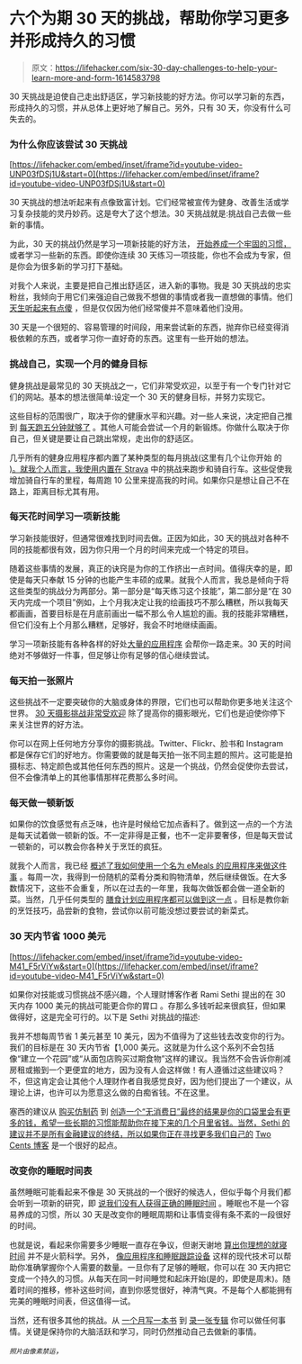 # 六个为期 30 天的挑战，帮助你学习更多并形成持久的习惯

> 原文：<https://lifehacker.com/six-30-day-challenges-to-help-your-learn-more-and-form-1614583798>

30 天挑战是迫使自己走出舒适区，学习新技能的好方法。你可以学习新的东西，形成持久的习惯，并从总体上更好地了解自己。另外，只有 30 天，你没有什么可失去的。



### 为什么你应该尝试 30 天挑战

 [https://lifehacker.com/embed/inset/iframe?id=youtube-video-UNP03fDSj1U&start=0](https://lifehacker.com/embed/inset/iframe?id=youtube-video-UNP03fDSj1U&start=0) 

30 天挑战的想法听起来有点像致富计划。它们经常被宣传为健身、改善生活或学习复杂技能的灵丹妙药。这是夸大了这个想法。30 天挑战就是:挑战自己去做一些新的事情。

为此，30 天的挑战仍然是学习一项新技能的好方法， [开始养成一个牢固的习惯，](http://lifehacker.com/why-habits-arent-always-formed-in-21-days-5926583) 或者学习一些新的东西。即使你连续 30 天练习一项技能，你也不会成为专家，但是你会为很多新的学习打下基础。

对我个人来说，主要是把自己推出舒适区，进入新的事物。我是 30 天挑战的忠实粉丝，我倾向于用它们来强迫自己做我不想做的事情或者我一直想做的事情。他们 [天生听起来有点傻](http://fourhourworkweek.com/2014/07/30/nobnom-no-booze-no-masturbating/) ，但是仅仅因为他们经常傻并不意味着他们没用。

30 天是一个很短的、容易管理的时间段，用来尝试新的东西，抛弃你已经变得消极依赖的东西，或者学习你一直好奇的东西。这里有一些开始的想法。

### 挑战自己，实现一个月的健身目标

健身挑战是最常见的 30 天挑战之一，它们非常受欢迎，以至于有一个专门针对它们的网站。基本的想法很简单:设定一个 30 天的健身目标，并努力实现它。

这些目标的范围很广，取决于你的健康水平和兴趣。对一些人来说，决定把自己推到 [每天跑五分钟就够了](http://lifehacker.com/running-just-5-minutes-a-day-might-add-years-to-your-li-1614031713) 。其他人可能会尝试一个月的新锻炼。你做什么取决于你自己，但关键是要让自己跳出常规，走出你的舒适区。

几乎所有的健身应用程序都内置了某种类型的每月挑战(这里有几个让你开始 的 [)。就我个人而言，我使用内置在 Strava](https://lifehacker.com/the-best-fitness-tracking-apps-for-every-type-of-exerci-1482693352) 中的挑战来跑步和骑自行车。这些促使我增加骑自行车的里程，每周跑 10 公里来提高我的时间。如果你只是想让自己不在路上，距离目标尤其有用。

### 每天花时间学习一项新技能

学习新技能很好，但通常很难找到时间去做。正因为如此，30 天的挑战对各种不同的技能都很有效，因为你只用一个月的时间来完成一个特定的项目。

随着这些事情的发展，真正的诀窍是为你的工作挤出一点时间。值得庆幸的是，即使是每天只奉献 15 分钟的也能产生丰硕的成果。就我个人而言，我总是倾向于将这些类型的挑战分为两部分。第一部分是“每天练习这个技能”，第二部分是“在 30 天内完成一个项目”例如，上个月我决定让我的绘画技巧不那么糟糕，所以我每天都画画，首要目标是在月底前画出一幅不那么令人尴尬的画。我的技能非常糟糕，但它们没有上个月那么糟糕，足够好，我会不时地继续画画。

学习一项新技能有各种各样的好处[大量的应用程序](http://lifehacker.com/100-motivates-you-to-learn-a-new-skill-in-100-days-1469708276) 会帮你一路走来。30 天的时间绝对不够做好一件事，但足够让你有足够的信心继续尝试。

### **每天拍一张照片**

这些挑战不一定要突破你的大脑或身体的界限，它们也可以帮助你更多地关注这个世界。 [30 天摄影挑战非常受欢迎](http://www.creativeiphoneography.com/30-day-photos-project.html) 除了提高你的摄影眼光，它们也是迫使你停下来关注世界的好方法。

你可以在网上任何地方分享你的摄影挑战。Twitter、Flickr、脸书和 Instagram 都是保存它们的好地方。你需要做的就是每天拍一张不同主题的照片。这可能是拍摄标志、特定颜色或其他任何东西的照片。这是一个挑战，仍然会促使你去尝试，但不会像清单上的其他事情那样花费那么多时间。

### **每天做一顿新饭**

如果你的饮食感觉有点乏味，也许是时候给它加点香料了。做到这一点的一个方法是每天试着做一顿新的饭。不一定非得是正餐，也不一定非要奢侈，但是每天尝试一顿新的，可以教会你各种关于烹饪的疯狂。

就我个人而言，我已经 [概述了我如何使用一个名为 eMeals 的应用程序来做这件事](https://lifehacker.com/how-i-learned-to-like-cooking-by-outsourcing-the-worst-1506962363) 。每周一次，我得到一份随机的菜肴分类和购物清单，然后继续做饭。在大多数情况下，这些不会重复，所以在过去的一年里，我每次做饭都会做一道全新的菜。当然，几乎任何类型的 [膳食计划应用程序都可以做到这一点](http://lifehacker.com/how-to-plan-your-weekly-meals-stress-free-30791921) 。目标是教你新的烹饪技巧，品尝新的食物，尝试你以前可能没想过要尝试的新菜式。

### **30 天内节省 1000 美元**

 [https://lifehacker.com/embed/inset/iframe?id=youtube-video-M41_F5rViYw&start=0](https://lifehacker.com/embed/inset/iframe?id=youtube-video-M41_F5rViYw&start=0) 

如果你对技能或习惯挑战不感兴趣，个人理财博客作者 Rami Sethi 提出的在 30 天内存 1000 美元的挑战可能更合你的胃口 。存那么多钱听起来很疯狂，但如果做得好，这是完全可行的。以下是 Sethi 对挑战的描述:

我并不想每周节省 1 美元甚至 10 美元，因为不值得为了这些钱去改变你的行为。我们的目标是在 30 天内节省【1,000 美元。这就是为什么这个系列不会包括像“建立一个花园”或“从面包店购买过期食物”这样的建议。我当然不会告诉你削减房租或搬到一个更便宜的地方，因为没有人会这样做！有人遵循过这些建议吗？不，但这肯定会让其他个人理财作者自我感觉良好，因为他们提出了一个建议，从理论上讲，也许可以为愿意这么做的白痴省钱。不在这里。

塞西的建议从 [购买仿制药](http://www.iwillteachyoutoberich.com/blog/tip-17-buy-generic-for-the-stuff-you-dont-care-about) 到 [创造一个“无消费日”最终的结果是你的口袋里会有更多的钱，希望一些长期的习惯能帮助你在接下来的几个月里省钱。当然，Sethi 的建议并不是所有金融建议的终结，所以如果你正在寻找更多我们自己的](http://www.iwillteachyoutoberich.com/blog/tip-7-create-a-no-spending-day-once-a-week) [Two Cents 博客](http://twocents.lifehacker.com/) 是一个很好的起点。

### **改变你的睡眠时间表**

虽然睡眠可能看起来不像是 30 天挑战的一个很好的候选人，但似乎每个月我们都会听到一项新的研究，即 [说我们没有人获得正确的睡眠时间](http://lifehacker.com/research-shows-that-seven-hours-of-sleep-might-be-the-s-1608963716) 。睡眠也不是一个容易养成的习惯，所以 30 天是改变你的睡眠周期和让事情变得有条不紊的一段很好的时间。

也就是说，看起来你需要多少睡眠一直存在争议，但谢天谢地 [算出你理想的就寝时间](http://lifehacker.com/find-your-perfect-bedtime-and-get-the-right-amount-of-s-5814809) 并不是火箭科学。另外， [像应用程序和睡眠跟踪设备](http://lifehacker.com/how-i-achieved-better-sleep-with-the-help-of-technology-5828581) 这样的现代技术可以帮助你准确掌握你个人需要的数量。一旦你有了足够的睡眠，你可以在 30 天内把它变成一个持久的习惯。从每天在同一时间睡觉和起床开始(是的，即使是周末)。随着时间的推移，修补这些时间，直到你感觉很好，神清气爽。不是每个人都能拥有完美的睡眠时间表，但这值得一试。

当然，还有很多其他的挑战。从 [一个月写一本书](http://nanowrimo.org/) 到 [录一张专辑](http://www.rpmchallenge.com/) 你可以做任何事情。关键是保持你的大脑活跃和学习，同时仍然推动自己去做新的事情。

<small>*照片由*</small><small>*像素禁运*</small>*，*